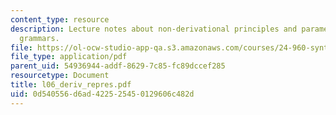 ```yaml
---
content_type: resource
description: Lecture notes about non-derivational principles and parameters/minimalist
  grammars.
file: https://ol-ocw-studio-app-qa.s3.amazonaws.com/courses/24-960-syntactic-models-spring-2006/0d540556d6ad422525450129606c482d_l06_deriv_repres.pdf
file_type: application/pdf
parent_uid: 54936944-addf-8629-7c85-fc89dccef285
resourcetype: Document
title: l06_deriv_repres.pdf
uid: 0d540556-d6ad-4225-2545-0129606c482d
---
```

